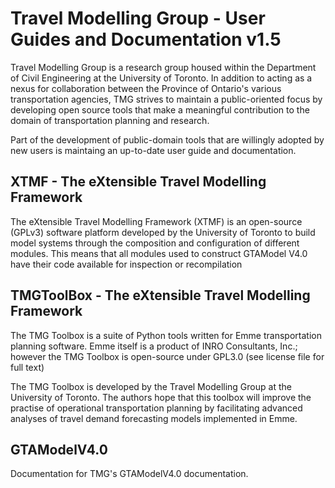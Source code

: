 # **Travel Modelling Group** - User Guides and Documentation v1.5

Travel Modelling Group is a research group housed within the Department of Civil Engineering at the University of Toronto. In addition to acting as a nexus for collaboration between the Province of Ontario's various transportation agencies, TMG strives to maintain a public-oriented focus by developing open source tools that make a meaningful contribution to the domain of transportation planning and research. 

Part of the development of public-domain tools that are willingly adopted by new users is maintaing an up-to-date user guide and documentation. 

## **XTMF** - The eXtensible Travel Modelling Framework

The eXtensible Travel Modelling Framework (XTMF) is an open-source (GPLv3) software platform developed by the University of Toronto to build model systems through the composition and configuration of different modules. This means that all modules used to construct GTAModel V4.0 have their code available for inspection or recompilation

## **TMGToolBox** - The eXtensible Travel Modelling Framework

The TMG Toolbox is a suite of Python tools written for Emme transportation planning software. Emme itself is a product of INRO Consultants, Inc.; however the TMG Toolbox is open-source under GPL3.0 (see license file for full text)

The TMG Toolbox is developed by the Travel Modelling Group at the University of Toronto. The authors hope that this toolbox will improve the practise of operational transportation planning by facilitating advanced analyses of travel demand forecasting models implemented in Emme.

## **GTAModelV4.0**

Documentation for TMG's GTAModelV4.0 documentation.